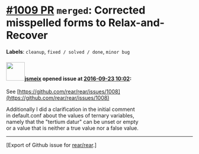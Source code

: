 [\#1009 PR](https://github.com/rear/rear/pull/1009) `merged`: Corrected misspelled forms to Relax-and-Recover
=============================================================================================================

**Labels**: `cleanup`, `fixed / solved / done`, `minor bug`

#### <img src="https://avatars.githubusercontent.com/u/1788608?u=925fc54e2ce01551392622446ece427f51e2f0ce&v=4" width="50">[jsmeix](https://github.com/jsmeix) opened issue at [2016-09-23 10:02](https://github.com/rear/rear/pull/1009):

See
[https://github.com/rear/rear/issues/1008](https://github.com/rear/rear/issues/1008)

Additionally I did a clarification in the initial comment  
in default.conf about the values of ternary variables,  
namely that the "tertium datur" can be unset or empty  
or a value that is neither a true value nor a false value.

------------------------------------------------------------------------

\[Export of Github issue for
[rear/rear](https://github.com/rear/rear).\]
